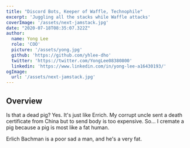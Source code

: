 ```yaml
---
title: "Discord Bots, Keeper of Waffle, Technophile"
excerpt: 'Juggling all the stacks while Waffle attacks'
coverImage: '/assets/next-jamstack.jpg'
date: "2020-07-18T08:35:07.322Z"
author:
  name: Yong Lee
  role: 'COO'
  picture: '/assets/yong.jpg'
  github: 'https://github.com/yhlee-dho'
  twitter: 'https://twitter.com/YongLee08380800'
  linkedin: 'https://www.linkedin.com/in/yong-lee-a16430193/'
ogImage:
  url: '/assets/next-jamstack.jpg'
---
```


## Overview
Is that a dead pig?
Yes. It's just like Errich. My corrupt uncle sent a death certificate from China but to send body is too expensive. So... I cremate a pig because a pig is most like a fat human.

Erlich Bachman is a poor sad a man, and he's a very fat.
